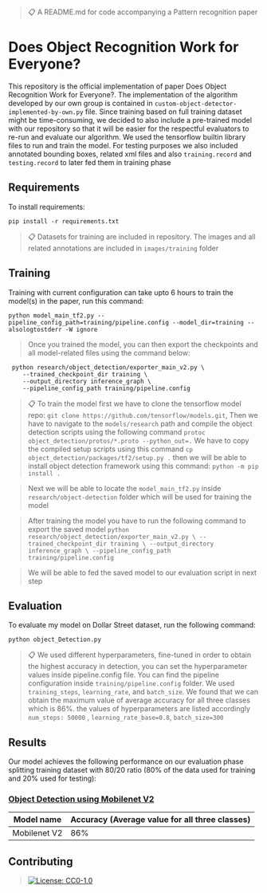 > 📋 A README.md for code accompanying a Pattern recognition paper

# Does Object Recognition Work for Everyone?

This repository is the official implementation of paper Does Object Recognition Work for Everyone?. The implementation
of the algorithm developed by our own group is contained in `custom-object-detector-implemented-by-own.py` file. Since
training based on full training dataset might be time-consuming, we decided to also include a pre-trained model with our
repository so that it will be easier for the respectful evaluators to re-run and evaluate our algorithm. We used the
tensorflow builtin library files to run and train the model. For testing purposes we also included annotated bounding
boxes, related xml files and also `training.record` and `testing.record` to later fed them in training phase

## Requirements

To install requirements:

```setup
pip install -r requirements.txt
```

> 📋 Datasets for training are included in repository. The images and all related annotations are included in `images/training` folder

## Training

Training with current configuration can take upto 6 hours to train the model(s) in the paper, run this command:

```train
python model_main_tf2.py --pipeline_config_path=training/pipeline.config --model_dir=training --alsologtostderr -W ignore
```
> Once you trained the model, you can then export the checkpoints and all model-related files using the command below:

```export
 python research/object_detection/exporter_main_v2.py \
    --trained_checkpoint_dir training \
    --output_directory inference_graph \
    --pipeline_config_path training/pipeline.config
```

> 📋 To train the model first we have to clone the tensorflow model repo: `git clone https://github.com/tensorflow/models.git`, Then we have to navigate to the `models/research` path and compile the object detection scripts using the following command `protoc object_detection/protos/*.proto --python_out=.` We have to copy the compiled setup scripts using this command `cp object_detection/packages/tf2/setup.py .` then we will be able to install object detection framework using this command: `python -m pip install .`

> Next we will be able to locate the `model_main_tf2.py` inside `research/object-detection` folder which will be used for training the model

> After training the model you have to run the following command to export the saved model `python research/object_detection/exporter_main_v2.py \
--trained_checkpoint_dir training \
--output_directory inference_graph \
--pipeline_config_path training/pipeline.config`

> We will be able to fed the saved model to our evaluation script in next step

## Evaluation

To evaluate my model on Dollar Street dataset, run the following command:

```eval
python object_Detection.py
```

> 📋 We used different hyperparameters, fine-tuned in order to obtain the highest accuracy in detection, you can set the hyperparameter values inside pipeline.config file. You can find the pipeline configuration inside `training/pipeline.config` folder. We used `training_steps`, `learning_rate`, and `batch_size`. We found that we can obtain the maximum value of average accuracy for all three classes which is 86%. the values of hyperparameters are listed accordingly `num_steps: 50000` , `learning_rate_base=0.8`, `batch_size=300`

## Results

Our model achieves the following performance on our evaluation phase splitting training dataset with 80/20 ratio (80% of
the data used for training and 20% used for testing):

### [Object Detection using Mobilenet V2](https://paperswithcode.com/model/mobilenet-v2)

| Model name         | Accuracy (Average value for all three classes)  | 
| ------------------ |---------------- | 
| Mobilenet V2   |     86%         |


## Contributing

> [![License: CC0-1.0](https://licensebuttons.net/l/zero/1.0/80x15.png)](http://creativecommons.org/publicdomain/zero/1.0/)
